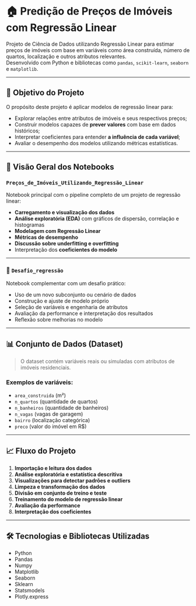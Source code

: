 # 🏠 Predição de Preços de Imóveis com Regressão Linear

Projeto de Ciência de Dados utilizando Regressão Linear para estimar preços de imóveis com base em variáveis como área construída, número de quartos, localização e outros atributos relevantes.  
Desenvolvido com Python e bibliotecas como `pandas`, `scikit-learn`, `seaborn` e `matplotlib`.

---

## 📌 Objetivo do Projeto

O propósito deste projeto é aplicar modelos de regressão linear para:

- Explorar relações entre atributos de imóveis e seus respectivos preços;
- Construir modelos capazes de **prever valores** com base em dados históricos;
- Interpretar coeficientes para entender **a influência de cada variável**;
- Avaliar o desempenho dos modelos utilizando métricas estatísticas.

---

## 🧪 Visão Geral dos Notebooks

### `Preços_de_Imóveis_Utilizando_Regressão_Linear`

Notebook principal com o pipeline completo de um projeto de regressão linear:

- **Carregamento e visualização dos dados**
- **Análise exploratória (EDA)** com gráficos de dispersão, correlação e histogramas
- **Modelagem com Regressão Linear**
- **Métricas de desempenho**
- **Discussão sobre underfitting e overfitting**
- Interpretação dos **coeficientes do modelo**

---

### 📘 `Desafio_regressão`

Notebook complementar com um desafio prático:

- Uso de um novo subconjunto ou cenário de dados
- Construção e ajuste de modelo próprio
- Seleção de variáveis e engenharia de atributos
- Avaliação da performance e interpretação dos resultados
- Reflexão sobre melhorias no modelo

---

## 📊 Conjunto de Dados (Dataset)

> O dataset contém variáveis reais ou simuladas com atributos de imóveis residenciais.

### Exemplos de variáveis:

- `area_construida` (m²)
- `n_quartos` (quantidade de quartos)
- `n_banheiros` (quantidade de banheiros)
- `n_vagas` (vagas de garagem)
- `bairro` (localização categórica)
- `preco` (valor do imóvel em R$)

---

## 📈 Fluxo do Projeto

1. **Importação e leitura dos dados**
2. **Análise exploratória e estatística descritiva**
3. **Visualizações para detectar padrões e outliers**
4. **Limpeza e transformação dos dados**
5. **Divisão em conjunto de treino e teste**
6. **Treinamento do modelo de regressão linear**
7. **Avaliação da performance**
8. **Interpretação dos coeficientes**

---

## 🛠️ Tecnologias e Bibliotecas Utilizadas

- Python
- Pandas
- Numpy
- Matplotlib
- Seaborn
- Sklearn
- Statsmodels
- Plotly.express

